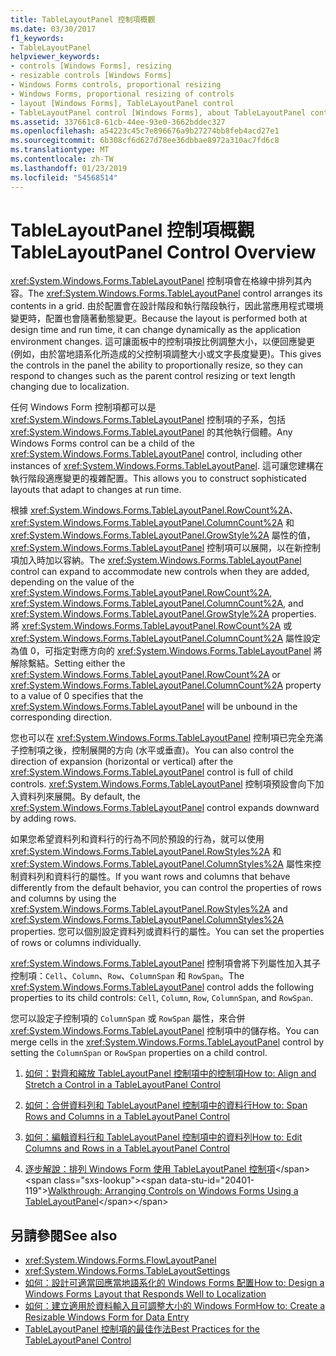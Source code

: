 ```yaml
---
title: TableLayoutPanel 控制項概觀
ms.date: 03/30/2017
f1_keywords:
- TableLayoutPanel
helpviewer_keywords:
- controls [Windows Forms], resizing
- resizable controls [Windows Forms]
- Windows Forms controls, proportional resizing
- Windows Forms, proportional resizing of controls
- layout [Windows Forms], TableLayoutPanel control
- TableLayoutPanel control [Windows Forms], about TableLayoutPanel control
ms.assetid: 337661c8-61cb-44ee-93e0-3662bddec327
ms.openlocfilehash: a54223c45c7e896676a9b27274bb8feb4acd27e1
ms.sourcegitcommit: 6b308cf6d627d78ee36dbbae8972a310ac7fd6c8
ms.translationtype: MT
ms.contentlocale: zh-TW
ms.lasthandoff: 01/23/2019
ms.locfileid: "54568514"
---
```

# <a name="tablelayoutpanel-control-overview"></a><span data-ttu-id="20401-102">TableLayoutPanel 控制項概觀</span><span class="sxs-lookup"><span data-stu-id="20401-102">TableLayoutPanel Control Overview</span></span>
<span data-ttu-id="20401-103"><xref:System.Windows.Forms.TableLayoutPanel> 控制項會在格線中排列其內容。</span><span class="sxs-lookup"><span data-stu-id="20401-103">The <xref:System.Windows.Forms.TableLayoutPanel> control arranges its contents in a grid.</span></span> <span data-ttu-id="20401-104">由於配置會在設計階段和執行階段執行，因此當應用程式環境變更時，配置也會隨著動態變更。</span><span class="sxs-lookup"><span data-stu-id="20401-104">Because the layout is performed both at design time and run time, it can change dynamically as the application environment changes.</span></span> <span data-ttu-id="20401-105">這可讓面板中的控制項按比例調整大小，以便回應變更 (例如，由於當地語系化所造成的父控制項調整大小或文字長度變更)。</span><span class="sxs-lookup"><span data-stu-id="20401-105">This gives the controls in the panel the ability to proportionally resize, so they can respond to changes such as the parent control resizing or text length changing due to localization.</span></span>  
  
 <span data-ttu-id="20401-106">任何 Windows Form 控制項都可以是 <xref:System.Windows.Forms.TableLayoutPanel> 控制項的子系，包括 <xref:System.Windows.Forms.TableLayoutPanel> 的其他執行個體。</span><span class="sxs-lookup"><span data-stu-id="20401-106">Any Windows Forms control can be a child of the <xref:System.Windows.Forms.TableLayoutPanel> control, including other instances of <xref:System.Windows.Forms.TableLayoutPanel>.</span></span> <span data-ttu-id="20401-107">這可讓您建構在執行階段適應變更的複雜配置。</span><span class="sxs-lookup"><span data-stu-id="20401-107">This allows you to construct sophisticated layouts that adapt to changes at run time.</span></span>  
  
 <span data-ttu-id="20401-108">根據 <xref:System.Windows.Forms.TableLayoutPanel.RowCount%2A>、<xref:System.Windows.Forms.TableLayoutPanel.ColumnCount%2A> 和 <xref:System.Windows.Forms.TableLayoutPanel.GrowStyle%2A> 屬性的值，<xref:System.Windows.Forms.TableLayoutPanel> 控制項可以展開，以在新控制項加入時加以容納。</span><span class="sxs-lookup"><span data-stu-id="20401-108">The <xref:System.Windows.Forms.TableLayoutPanel> control can expand to accommodate new controls when they are added, depending on the value of the <xref:System.Windows.Forms.TableLayoutPanel.RowCount%2A>, <xref:System.Windows.Forms.TableLayoutPanel.ColumnCount%2A>, and <xref:System.Windows.Forms.TableLayoutPanel.GrowStyle%2A> properties.</span></span> <span data-ttu-id="20401-109">將 <xref:System.Windows.Forms.TableLayoutPanel.RowCount%2A> 或 <xref:System.Windows.Forms.TableLayoutPanel.ColumnCount%2A> 屬性設定為值 0，可指定對應方向的 <xref:System.Windows.Forms.TableLayoutPanel> 將解除繫結。</span><span class="sxs-lookup"><span data-stu-id="20401-109">Setting either the <xref:System.Windows.Forms.TableLayoutPanel.RowCount%2A> or <xref:System.Windows.Forms.TableLayoutPanel.ColumnCount%2A> property to a value of 0 specifies that the <xref:System.Windows.Forms.TableLayoutPanel> will be unbound in the corresponding direction.</span></span>  
  
 <span data-ttu-id="20401-110">您也可以在 <xref:System.Windows.Forms.TableLayoutPanel> 控制項已完全充滿子控制項之後，控制展開的方向 (水平或垂直)。</span><span class="sxs-lookup"><span data-stu-id="20401-110">You can also control the direction of expansion (horizontal or vertical) after the <xref:System.Windows.Forms.TableLayoutPanel> control is full of child controls.</span></span> <span data-ttu-id="20401-111"><xref:System.Windows.Forms.TableLayoutPanel> 控制項預設會向下加入資料列來展開。</span><span class="sxs-lookup"><span data-stu-id="20401-111">By default, the <xref:System.Windows.Forms.TableLayoutPanel> control expands downward by adding rows.</span></span>  
  
 <span data-ttu-id="20401-112">如果您希望資料列和資料行的行為不同於預設的行為，就可以使用 <xref:System.Windows.Forms.TableLayoutPanel.RowStyles%2A> 和 <xref:System.Windows.Forms.TableLayoutPanel.ColumnStyles%2A> 屬性來控制資料列和資料行的屬性。</span><span class="sxs-lookup"><span data-stu-id="20401-112">If you want rows and columns that behave differently from the default behavior, you can control the properties of rows and columns by using the <xref:System.Windows.Forms.TableLayoutPanel.RowStyles%2A> and <xref:System.Windows.Forms.TableLayoutPanel.ColumnStyles%2A> properties.</span></span> <span data-ttu-id="20401-113">您可以個別設定資料列或資料行的屬性。</span><span class="sxs-lookup"><span data-stu-id="20401-113">You can set the properties of rows or columns individually.</span></span>  
  
 <span data-ttu-id="20401-114"><xref:System.Windows.Forms.TableLayoutPanel> 控制項會將下列屬性加入其子控制項：`Cell`、`Column`、`Row`、`ColumnSpan` 和 `RowSpan`。</span><span class="sxs-lookup"><span data-stu-id="20401-114">The <xref:System.Windows.Forms.TableLayoutPanel> control adds the following properties to its child controls: `Cell`, `Column`, `Row`, `ColumnSpan`, and `RowSpan`.</span></span>  
  
 <span data-ttu-id="20401-115">您可以設定子控制項的 `ColumnSpan` 或 `RowSpan` 屬性，來合併 <xref:System.Windows.Forms.TableLayoutPanel> 控制項中的儲存格。</span><span class="sxs-lookup"><span data-stu-id="20401-115">You can merge cells in the <xref:System.Windows.Forms.TableLayoutPanel> control by setting the `ColumnSpan` or `RowSpan` properties on a child control.</span></span>  
  
1.  [<span data-ttu-id="20401-116">如何：對齊和縮放 TableLayoutPanel 控制項中的控制項</span><span class="sxs-lookup"><span data-stu-id="20401-116">How to: Align and Stretch a Control in a TableLayoutPanel Control</span></span>](how-to-align-and-stretch-a-control-in-a-tablelayoutpanel-control.md)  
  
2.  [<span data-ttu-id="20401-117">如何：合併資料列和 TableLayoutPanel 控制項中的資料行</span><span class="sxs-lookup"><span data-stu-id="20401-117">How to: Span Rows and Columns in a TableLayoutPanel Control</span></span>](how-to-span-rows-and-columns-in-a-tablelayoutpanel-control.md)  
  
3.  [<span data-ttu-id="20401-118">如何：編輯資料行和 TableLayoutPanel 控制項中的資料列</span><span class="sxs-lookup"><span data-stu-id="20401-118">How to: Edit Columns and Rows in a TableLayoutPanel Control</span></span>](how-to-edit-columns-and-rows-in-a-tablelayoutpanel-control.md)  
  
4.  <span data-ttu-id="20401-119">[逐步解說：排列 Windows Form 使用 TableLayoutPanel 控制項](https://msdn.microsoft.com/library/w4yc3e8c\(v=vs.110\))</span><span class="sxs-lookup"><span data-stu-id="20401-119">[Walkthrough: Arranging Controls on Windows Forms Using a TableLayoutPanel](https://msdn.microsoft.com/library/w4yc3e8c\(v=vs.110\))</span></span>  
  
## <a name="see-also"></a><span data-ttu-id="20401-120">另請參閱</span><span class="sxs-lookup"><span data-stu-id="20401-120">See also</span></span>
- <xref:System.Windows.Forms.FlowLayoutPanel>
- <xref:System.Windows.Forms.TableLayoutSettings>
- [<span data-ttu-id="20401-121">如何：設計可適當回應當地語系化的 Windows Forms 配置</span><span class="sxs-lookup"><span data-stu-id="20401-121">How to: Design a Windows Forms Layout that Responds Well to Localization</span></span>](../../../../docs/framework/winforms/controls/how-to-design-a-windows-forms-layout-that-responds-well-to-localization.md)
- [<span data-ttu-id="20401-122">如何：建立適用於資料輸入且可調整大小的 Windows Form</span><span class="sxs-lookup"><span data-stu-id="20401-122">How to: Create a Resizable Windows Form for Data Entry</span></span>](../../../../docs/framework/winforms/controls/how-to-create-a-resizable-windows-form-for-data-entry.md)
- [<span data-ttu-id="20401-123">TableLayoutPanel 控制項的最佳作法</span><span class="sxs-lookup"><span data-stu-id="20401-123">Best Practices for the TableLayoutPanel Control</span></span>](../../../../docs/framework/winforms/controls/best-practices-for-the-tablelayoutpanel-control.md)
